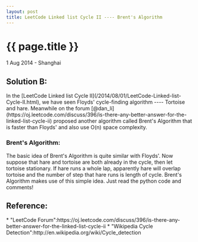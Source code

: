 ```yaml
---
layout: post
title: LeetCode Linked list Cycle II ---- Brent's Algorithm
---
```


{{ page.title }}
================

<p class="meta">1 Aug 2014 - Shanghai</p>

<h2>Solution B:</h2>
In the [LeetCode Linked list Cycle II](/2014/08/01/LeetCode-Linked-list-Cycle-II.html), we have seen Floyds' cycle-finding algorithm ---- Tortoise and hare. Meanwhile on the forum [@dan_li](https://oj.leetcode.com/discuss/396/is-there-any-better-answer-for-the-linked-list-cycle-ii) proposed another algorithm called Brent's Algorithm that is faster than Floyds' and also use <span class="math">O(n)</span> space complexity.

<h3>Brent's Algorithm:</h3>
The basic idea of Brent's Algorithm is quite similar with Floyds'. Now suppose that hare and tortoise are both already in the cycle, then let tortoise stationary. If hare runs a whole lap, apparently hare will overlap tortoise and the number of step that hare runs is length of cycle. Brent's Algorithm makes use of this simple idea. Just read the python code and comments! 

<h2>Reference:</h2>
* "LeetCode Forum":https://oj.leetcode.com/discuss/396/is-there-any-better-answer-for-the-linked-list-cycle-ii
* "Wikipedia Cycle Detection":http://en.wikipedia.org/wiki/Cycle_detection